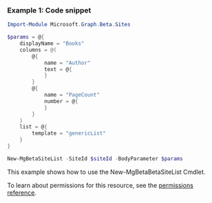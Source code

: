 ### Example 1: Code snippet

```powershellImport-Module Microsoft.Graph.Beta.Sites

$params = @{
	displayName = "Books"
	columns = @(
		@{
			name = "Author"
			text = @{
			}
		}
		@{
			name = "PageCount"
			number = @{
			}
		}
	)
	list = @{
		template = "genericList"
	}
}

New-MgBetaSiteList -SiteId $siteId -BodyParameter $params
```
This example shows how to use the New-MgBetaBetaSiteList Cmdlet.
To learn about permissions for this resource, see the [permissions reference](/graph/permissions-reference).

